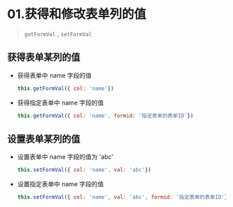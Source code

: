 # 01.获得和修改表单列的值

> `getFormVal` , `setFormVal`

 
## 获得表单某列的值

- 获得表单中 name 字段的值

    ```js
    this.getFormVal({ col: 'name'})
    ```

- 获得指定表单中 name 字段的值

    ```js
    this.getFormVal({ col: 'name', formid: '指定表单的表单ID'})
    ```


## 设置表单某列的值

- 设置表单中 name 字段的值为 'abc'

    ```js
    this.setFormVal({ col: 'name', val: 'abc'})
    ```

- 设置指定表单中 name 字段的值

    ```js
    this.setFormVal({ col: 'name', val: 'abc', formid: '指定表单的表单ID'})
    ```


